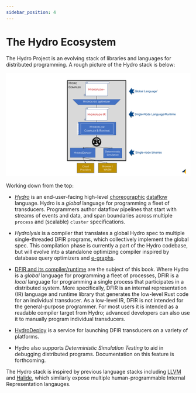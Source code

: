 ```yaml
---
sidebar_position: 4
---
```


# The Hydro Ecosystem
The Hydro Project is an evolving stack of libraries and languages for distributed programming.
A rough picture of the Hydro stack is below:

![Hydro Stack](./img/hydro_stack.png)

Working down from the top:

- [*Hydro*](../hydro) is an end-user-facing high-level [choreographic](https://en.wikipedia.org/wiki/Choreographic_programming) [dataflow](https://en.wikipedia.org/wiki/Dataflow_programming) language. Hydro is a *global* language for programming a fleet of transducers. Programmers author dataflow pipelines that start with streams of events and data, and span boundaries across multiple `process` and (scalable) `cluster` specifications.

- *Hydrolysis* is a compiler that translates a global Hydro spec to multiple single-threaded DFIR programs, which collectively implement the global spec.
This compilation phase is currently a part of the Hydro codebase, but will evolve into a standalone optimizing compiler inspired by database query optimizers and [e-graphs](https://en.wikipedia.org/wiki/E-graph).

- [DFIR and its compiler/runtime](https://github.com/hydro-project/hydro/tree/main/dfir_rs) are the subject of this book.
Where Hydro is a *global* language for programming a fleet of processes, DFIR is a *local* language for programming a single process that participates in a distributed system. More specifically, DFIR is an internal representation (IR) language and runtime library that generates the low-level Rust code for an individual transducer. As a low-level IR, DFIR is not intended for the general-purpose programmer. For most users it is intended as a readable compiler target from Hydro; advanced developers can also use it to manually program individual transducers.

- [HydroDeploy](../deploy) is a service for launching DFIR transducers on a variety of platforms.

- Hydro also supports *Deterministic Simulation Testing* to aid in debugging distributed programs. Documentation on this feature is forthcoming.

The Hydro stack is inspired by previous language stacks including [LLVM](https://llvm.org) and [Halide](https://halide-lang.org), which similarly expose multiple human-programmable Internal Representation langauges.
